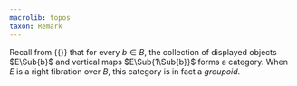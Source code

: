 ```yaml
---
macrolib: topos
taxon: Remark
---
```


Recall from {{<cref frct-0005 >}} that for every $b\in B$, the collection of displayed
objects $E\Sub{b}$ and vertical maps $E\Sub{1\Sub{b}}$ forms a category. When $E$ is
a right fibration over $B$, this category is in fact a *groupoid*.
